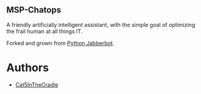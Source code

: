 MSP-Chatops
-----------

A friendly artificially intelligent assistant, with the simple goal of optimizing the frail human at all things IT.

Forked and grown from [Python Jabberbot](http://thp.io/2007/python-jabberbot).

Authors
=======

* [Cat5InTheCradle](https://github.com/cat5inthecradle)